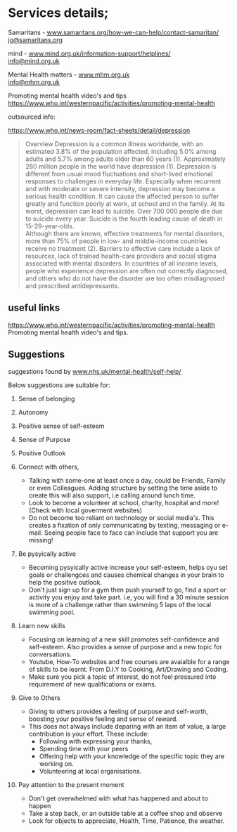 # Services details;

Samaritans - www.samaritans.org/how-we-can-help/contact-samaritan/ <br>
jo@samaritans.org

mind - www.mind.org.uk/information-support/helplines/ <br>
info@mind.org.uk

Mental Health matters - www.mhm.org.uk <br>
info@mhm.org.uk

Promoting mental health video's and tips<br>
https://www.who.int/westernpacific/activities/promoting-mental-health 

outsourced info:

https://www.who.int/news-room/fact-sheets/detail/depression

>Overview
Depression is a common illness worldwide, with an estimated 3.8% of the population affected, including 5.0% among adults and 5.7% among adults older than 60 years (1). Approximately 280 million people in the world have depression (1). Depression is different from usual mood fluctuations and short-lived emotional responses to challenges in everyday life. Especially when recurrent and with moderate or severe intensity, depression may become a serious health condition. It can cause the affected person to suffer greatly and function poorly at work, at school and in the family. At its worst, depression can lead to suicide. Over 700 000 people die due to suicide every year. Suicide is the fourth leading cause of death in 15-29-year-olds.<br>
Although there are known, effective treatments for mental disorders, more than 75% of people in low- and middle-income countries receive no treatment (2).  Barriers to effective care include a lack of resources, lack of trained health-care providers and social stigma associated with mental disorders. In countries of all income levels, people who experience depression are often not correctly diagnosed, and others who do not have the disorder are too often misdiagnosed and prescribed antidepressants.

## useful links

https://www.who.int/westernpacific/activities/promoting-mental-health<br> 
Promoting mental health video's and tips.


## Suggestions
suggestions found by www.nhs.uk/mental-health/self-help/

Below suggestions are suitable for:
1. Sense of belonging
2. Autonomy
3. Positive sense of self-esteem
4. Sense of Purpose
5. Positive Outlook

1. Connect with others,
    * Talking with some-one at least once a day, could be Friends, Family or even Colleagues. Adding structure by setting the time aside to create this will also support, i.e calling around lunch time.
    * Look to become a volunteer at school, charity, hospital and more! (Check with local goverment websites)
    * Do not become too reliant on technology or social media's. This creates a fixation of only communicating by texting, messaging or e-mail. Seeing people face to face can include that support you are missing!

2. Be pysyically active
    * Becoming pysyically active increase your self-esteem, helps oyu set goals or challengces and causes chemical changes in your brain to help the positive outlook.
    * Don't just sign up for a gym then push yourself to go, find a sport or activity you enjoy and take part. i.e, you will find a 30 minute session is more of a challenge rather than swimming 5 laps of the local swimming pool.

3. Learn new skills
    * Focusing on learning of a new skill promotes self-confidence and self-esteem. Also provides a sense of purpose and a new topic for conversations.
    * Youtube, How-To websites and free courses are avaialble for a range of skills to be learnt. From D.I.Y to Cooking, Art/Drawing and Coding.
    * Make sure you pick a topic of interest, do not feel pressured into requirement of new qualifications or exams.

4. Give to Others
    * Giving to others provides a feeling of purpose and self-worth, boosting your positive feeling and sense of reward.
    * This does not always include deparing with an item of value, a large contribution is your effort. These include:
        + Following with expressing your thanks,
        + Spending time with your peers
        + Offering help with your knowledge of the specific topic they are working on.
        + Volunteering at local organisations.

5. Pay attention to the present moment
    * Don't get overwhelmed with what has happened and about to happen
    * Take a step back, or an outside table at a coffee shop and observe
    * Look for objects to appreciate, Health, Time, Patience, the weather.


